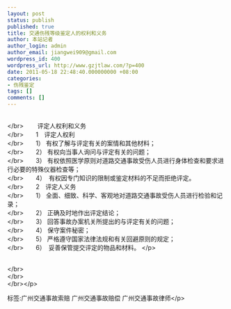 ```yaml
---
layout: post
status: publish
published: true
title: 交通伤残等级鉴定人的权利和义务
author: 本站记者
author_login: admin
author_email: jiangwei909@gmail.com
wordpress_id: 400
wordpress_url: http://www.gzjtlaw.com/?p=400
date: 2011-05-18 22:48:40.000000000 +08:00
categories:
- 伤残鉴定
tags: []
comments: []
---
```

<p><br><&#47;br> 　　评定人权利和义务 <br><&#47;br>　　1　评定人权利 <br><&#47;br>　　1） 有权了解与评定有关的案情和其他材料； <br><&#47;br>　　2） 有权向当事人询问与评定有关的问题； <br><&#47;br>　　3） 有权依照医学原则对道路交通事故受伤人员进行身体检查和要求进行必要的特殊仪器检查等； <br><&#47;br>　　4）　有权因专门知识的限制或鉴定材料的不足而拒绝评定。 <br><&#47;br>　　2　评定人义务 <br><&#47;br>　　1） 全面、细致、科学、客观地对道路交通事故受伤人员进行检验和记录； <br><&#47;br>　　2） 正确及时地作出评定结论；<br><&#47;br>　　3） 回答事故办案机关所提出的与评定有关的问题； <br><&#47;br>　　4） 保守案件秘密； <br><&#47;br>　　5） 严格遵守国家法律法规和有关回避原则的规定； <br><&#47;br>　　6）　妥善保管提交评定的物品和材料。 <&#47;p><p><br><&#47;br><br><&#47;br><br><&#47;br><&#47;p><br&#47;><p>标签:广州交通事故索赔 广州交通事故赔偿 广州交通事故律师<&#47;p>
